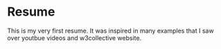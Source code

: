 # Resume

This is my very first resume. It was inspired in many examples that I saw over youtbue videos and w3collective website. 
